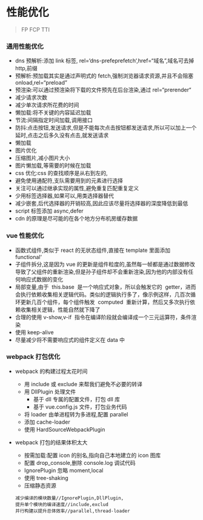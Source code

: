 # 性能优化

> FP
> FCP
> TTI

### 通用性能优化

- dns 预解析:添加 link 标签, rel=‘dns-prefeprefetch‘,href=“域名”,域名可去掉 http,前缀
- 预解析:预加载其实是通过声明式的 fetch,强制浏览器请求资源,并且不会阻塞 onload,rel=“preload”
- 预渲染:可以通过预渲染将下载的文件预先在后台渲染,通过 rel=“prerender“
- 减少请求次数
- 减少单次请求所花费的时间
- 懒加载:将不关键的内容延迟加载
- 节流:间隔指定时间加载,调用接口
- 防抖:点击按钮,发送请求,但是不能每次点击按钮都发送请求,所以可以加上一个延时,点击之后多久没有点击,就发送请求
- 懒加载
- 图片优化
- 压缩图片,减小图片大小
- 图片懒加载,等需要的时候在加载
- css 优化:css 的查找顺序是从右到左的,
- 避免使用通配符,支队需要用到的元素进行选择
- 关注可以通过继承实现的属性,避免重复匹配重复定义
- 少用标签选择器,如果可以,用类选择器替代
- 减少嵌套,后代选择器的开销较高,因此应该尽量将选择器的深度降低到最低
- script 标签添加 async,defer
- cdn 的原理是尽可能的在各个地方分布机房缓存数据

### vue 性能优化

- 函数式组件,类似于 react 的无状态组件,直接在 template 里面添加 functional‘
- 子组件拆分,这是因为 vue 的更新是组件粒度的,虽然每一帧都是通过数据修改导致了父组件的重新渲染,但是孙子组件却不会重新渲染,因为他的内部没有任何响应式数据的变化
- 局部变量,由于  this.base  是一个响应式对象，所以会触发它的  getter，进而会执行依赖收集相关逻辑代码。类似的逻辑执行多了，像示例这样，几百次循环更新几百个组件，每个组件触发  computed  重新计算，然后又多次执行依赖收集相关逻辑，性能自然就下降了
- 合理的使用 v-show,v-if  指令在编译阶段就会编译成一个三元运算符，条件渲染
- 使用 keep-alive
- 尽量减少将不需要响应式的组件定义在 data 中

### webpack 打包优化

- webpack 的构建过程太花时间

  - 用 include 或 exclude 来帮我们避免不必要的转译
  - 用 DllPlugin 处理文件
    - 基于 dll 专属的配置文件，打包 dll 库
    - 基于 vue.config.js 文件，打包业务代码
  - 将 loader 由单进程转为多进程,配置 parallel
  - 添加 cache-loader
  - 使用 HardSourceWebpackPlugin

- webpack 打包的结果体积太大

  - 按需加载:配置 icon 的别名,指向自己本地建立的 icon 图库
  - 配置 drop_console,删除 console.log 调试代码
  - IgnorePlugin 忽略 moment,local
  - 使用 tree-shaking
  - 压缩静态资源

  ```
  减少编译的模块数量//IgnorePlugin,DllPlugin,
  提升单个模块的编译速度//include,exclud
  并行构建以提升总体效率//parallel,thread-loader
  ```



